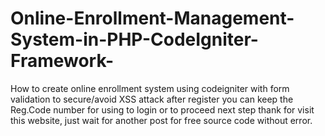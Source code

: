 # Online-Enrollment-Management-System-in-PHP-CodeIgniter-Framework-
How to create online enrollment system using codeigniter with form validation to secure/avoid XSS attack after register you can keep the Reg.Code number for using to login or to proceed next step thank for visit this website, just wait for another post for free source code without error.
